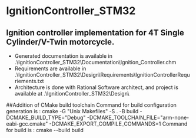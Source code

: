 # IgnitionController_STM32

## Ignition controller implementation for  4T Single Cylinder/V-Twin motorcycle. 

- Generated documentation is available in .\IgnitionController_STM32\Documentation\Ignition_Controller.chm
- Requirements are available in .\IgnitionController_STM32\Design\Requirements\IgnitionControllerRequriements.txt
- Architecture is done with Rational Software architect, and project is available at .\IgnitionController_STM32\Design\

##Addition of CMake build toolchain 
Command for build configuration generation is : 
cmake -G "Unix Makefiles" -S . -B build -DCMAKE_BUILD_TYPE="Debug" -DCMAKE_TOOLCHAIN_FILE="arm-none-eabi-gcc.cmake" -DCMAKE_EXPORT_COMPILE_COMMANDS=1 
Command for build is : 
cmake --build build  
